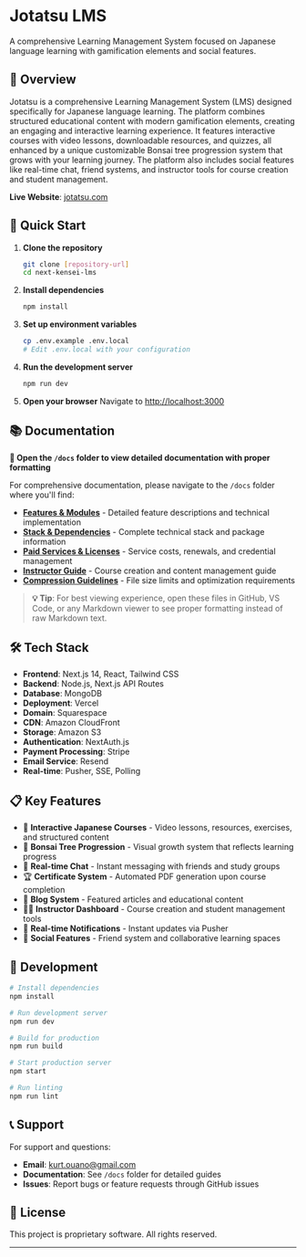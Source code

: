 # Jotatsu LMS

A comprehensive Learning Management System focused on Japanese language learning with gamification elements and social features.

## 🌟 Overview

Jotatsu is a comprehensive Learning Management System (LMS) designed specifically for Japanese language learning. The platform combines structured educational content with modern gamification elements, creating an engaging and interactive learning experience. It features interactive courses with video lessons, downloadable resources, and quizzes, all enhanced by a unique customizable Bonsai tree progression system that grows with your learning journey. The platform also includes social features like real-time chat, friend systems, and instructor tools for course creation and student management.

**Live Website**: [jotatsu.com](https://jotatsu.com)

## 🚀 Quick Start

1. **Clone the repository**
   ```bash
   git clone [repository-url]
   cd next-kensei-lms
   ```

2. **Install dependencies**
   ```bash
   npm install
   ```

3. **Set up environment variables**
   ```bash
   cp .env.example .env.local
   # Edit .env.local with your configuration
   ```

4. **Run the development server**
   ```bash
   npm run dev
   ```

5. **Open your browser**
   Navigate to [http://localhost:3000](http://localhost:3000)

## 📚 Documentation

**📁 Open the `/docs` folder to view detailed documentation with proper formatting**

For comprehensive documentation, please navigate to the `/docs` folder where you'll find:

- **[Features & Modules](./docs/features-and-modules.md)** - Detailed feature descriptions and technical implementation
- **[Stack & Dependencies](./docs/stack-and-dependencies.md)** - Complete technical stack and package information
- **[Paid Services & Licenses](./docs/paid-services-and-licenses.md)** - Service costs, renewals, and credential management
- **[Instructor Guide](./docs/instructor-guide.md)** - Course creation and content management guide
- **[Compression Guidelines](./docs/compression-guidelines.md)** - File size limits and optimization requirements

> **💡 Tip**: For best viewing experience, open these files in GitHub, VS Code, or any Markdown viewer to see proper formatting instead of raw Markdown text.

## 🛠️ Tech Stack

- **Frontend**: Next.js 14, React, Tailwind CSS
- **Backend**: Node.js, Next.js API Routes
- **Database**: MongoDB
- **Deployment**: Vercel
- **Domain**: Squarespace
- **CDN**: Amazon CloudFront
- **Storage**: Amazon S3
- **Authentication**: NextAuth.js
- **Payment Processing**: Stripe
- **Email Service**: Resend
- **Real-time**: Pusher, SSE, Polling

## 📋 Key Features

- 🎌 **Interactive Japanese Courses** - Video lessons, resources, exercises, and structured content
- 🌳 **Bonsai Tree Progression** - Visual growth system that reflects learning progress
- 💬 **Real-time Chat** - Instant messaging with friends and study groups
- 🏆 **Certificate System** - Automated PDF generation upon course completion
- 📝 **Blog System** - Featured articles and educational content
- 👨‍🏫 **Instructor Dashboard** - Course creation and student management tools
- 🔔 **Real-time Notifications** - Instant updates via Pusher
- 👥 **Social Features** - Friend system and collaborative learning spaces


## 🔧 Development

```bash
# Install dependencies
npm install

# Run development server
npm run dev

# Build for production
npm run build

# Start production server
npm start

# Run linting
npm run lint
```

## 📞 Support

For support and questions:
- **Email**: [kurt.ouano@gmail.com](mailto:kurt.ouano@gmail.com)
- **Documentation**: See `/docs` folder for detailed guides
- **Issues**: Report bugs or feature requests through GitHub issues

## 📄 License

This project is proprietary software. All rights reserved.

---

